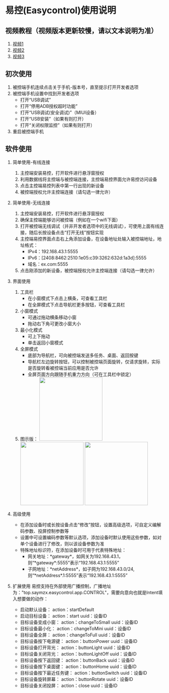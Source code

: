 # 易控(Easycontrol)使用说明

## 视频教程（视频版本更新较慢，请以文本说明为准）
1. [视频1](https://www.bilibili.com/video/BV1Wu4y1u7vD/)
2. [视频2](https://www.bilibili.com/video/BV11a4y1d7EU/)
3. [视频3](https://www.bilibili.com/video/BV1Wa4y197tF/)

## 初次使用
1. 被控端手机连续点击关于手机-版本号，直至提示打开开发者选项
2. 被控端手机设置中找到开发者选项
	- 打开“USB调试”
	- 打开“停用ADB授权超时功能”
	- 打开“USB调试(安全调试)”（MIUI设备）
	- 打开“USB安装”（如果有则打开）
	- 打开“关闭权限监控”（如果有则打开）
3. 重启被控端手机

## 软件使用
1. 简单使用-有线连接
	1. 主控端安装易控，打开软件进行悬浮窗授权
	2. 利用数据线将主控端与被控端连接，主控端易控界面允许易控访问设备
	3. 点击主控端易控列表中第一行出现的新设备
	4. 被控端授权允许主控端连接（请勾选一律允许）
	
2. 简单使用-无线连接
	1. 主控端安装易控，打开软件进行悬浮窗授权
	2. 确保主控端能够访问被控端（例如在一个wifi下面）
	3. 打开被控端无线调试（并非开发者选项中的无线调试），可使用上面有线连接，随后长按设备点击“打开无线”按钮实现
	4. 主控端易控界面点击右上角添加设备，在设备地址处输入被控端地址，地址格式：
		- IPv4：192.168.43.1:5555
		- IPv6：[2408:8462:2510:1e05:c39:3262:632d:1a3d]:5555
		- 域名：ex.com:5555
	5. 点击刚添加的新设备，被控端授权允许主控端连接（请勾选一律允许）

3. 界面使用
	1. 工具栏
		- 在小窗模式下点击上横条，可查看工具栏
		- 在全屏模式下点击导航栏更多按钮，可查看工具栏
	2. 小窗模式
		- 可通过拖动横条移动小窗
		- 拖动右下角可更改小窗大小
	3. 最小化模式
		- 可上下拖动
		- 单击返回小窗模式
	4. 全屏模式
		- 底部为导航栏，可向被控端发送多任务、桌面、返回按键
		- 导航栏左边旋转按钮，可以控制被控端页面旋转，仅请求旋转，实际是否旋转看被控端当前应用是否允许
		- 全屏页面方向跟随手机重力方向（可在工具栏中锁定）
	5. 图示版：
		<img src="https://gitee.com/mingzhixianweb/easycontrol/raw/master/pic/tips/small.webp" width="200px">
		<img src="https://gitee.com/mingzhixianweb/easycontrol/raw/master/pic/tips/mini.webp" width="200px">
		<img src="https://gitee.com/mingzhixianweb/easycontrol/raw/master/pic/tips/full.webp" width="200px">

3. 高级使用
	- 在添加设备时或长按设备点击“修改”按钮，设置高级选项，可自定义编解码参数、投屏控制参数等
	- 设置中可设置编码参数等默认选项，添加设备时默认使用这些参数，如对单个设备进行了修改，则以该设备参数为准
	- 特殊地址标识符，在添加设备时可用于代表特殊地址：
		- 网关地址：\*gateway\*，如网关为192.168.43.1，则“\*gateway\*:5555”表示“192.168.43.1:5555”
		- 子网地址：\*netAddress\*，如子网为192.168.43.0/24, 则“\*netAddress\*.1:5555”表示“192.168.43.1:5555”
	
4. 扩展使用
	易控支持在外部使用广播控制，广播地址为："top.saymzx.easycontrol.app.CONTROL"，需要向意向也就是Intent填入想要做的动作：
	- 启动默认设备：
		action：startDefault
	- 启动目标设备：
		action：start
		uuid：设备ID
	- 目标设备变成小窗：
		action：changeToSmall
		uuid：设备ID
	- 目标设备最小化：
		action：changeToMini
		uuid：设备ID
	- 目标设备全屏：
		action：changeToFull
		uuid：设备ID
	- 目标设备按下电源键：
		action：buttonPower
		uuid：设备ID
	- 目标设备打开背光：
		action：buttonLight
		uuid：设备ID
	- 目标设备关闭背光：
		action：buttonLightOff
		uuid：设备ID
	- 目标设备按下返回键：
		action：buttonBack
		uuid：设备ID
	- 目标设备按下桌面键：
		action：buttonHome
		uuid：设备ID
	- 目标设备按下最近任务键：
		action：buttonSwitch
		uuid：设备ID
	- 目标设备旋转屏幕：
		action：buttonRotate
		uuid：设备ID
	- 目标设备关闭投屏：
		action：close
		uuid：设备ID
